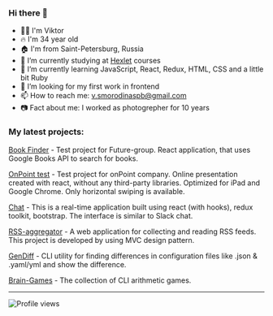 ### Hi there 👋

- 👨‍🦱 I'm Viktor
- 🔥 I'm 34 year old
- 🏠 I'm from Saint-Petersburg, Russia
- 🔭 I’m currently studying at [Hexlet](https://hexlet.io) courses
- 🌱 I’m currently learning JavaScript, React, Redux, HTML, CSS and a little bit Ruby
- 🤔 I’m looking for my first work in frontend
- 📫 How to reach me: v.smorodinaspb@gmail.com
- 📷 Fact about me: I worked as photogrepher for 10 years

### My latest projects:
[Book Finder](https://github.com/SmorodinVik/bookfinder) - Test project for Future-group. React application, that uses Google Books API to search for books.

[OnPoint test](https://github.com/SmorodinVik/OnPointTest) - Test project for onPoint company. Online presentation created with react, without any third-party libraries. Optimized for iPad and Google Chrome. Only horizontal swiping is available.

[Chat](https://github.com/SmorodinVik/smorodina-chat) - This is a real-time application built using react (with hooks), redux toolkit, bootstrap. The interface is similar to Slack chat.

[RSS-aggregator](https://github.com/SmorodinVik/rss-aggregator) - A web application for collecting and reading RSS feeds. This project is developed by using MVC design pattern.

[GenDiff](https://github.com/SmorodinVik/gendiff) - CLI utility for finding differences in configuration files like .json & .yaml/yml and show the difference.

[Brain-Games](https://github.com/SmorodinVik/brain-games) - The collection of CLI arithmetic games.



---

![Profile views](https://gpvc.arturio.dev/SmorodinVik)
